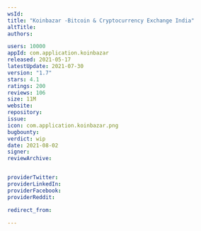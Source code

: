 ```yaml
---
wsId: 
title: "Koinbazar -Bitcoin & Cryptocurrency Exchange India"
altTitle: 
authors:

users: 10000
appId: com.application.koinbazar
released: 2021-05-17
latestUpdate: 2021-07-30
version: "1.7"
stars: 4.1
ratings: 200
reviews: 106
size: 11M
website: 
repository: 
issue: 
icon: com.application.koinbazar.png
bugbounty: 
verdict: wip
date: 2021-08-02
signer: 
reviewArchive:


providerTwitter: 
providerLinkedIn: 
providerFacebook: 
providerReddit: 

redirect_from:

---
```



